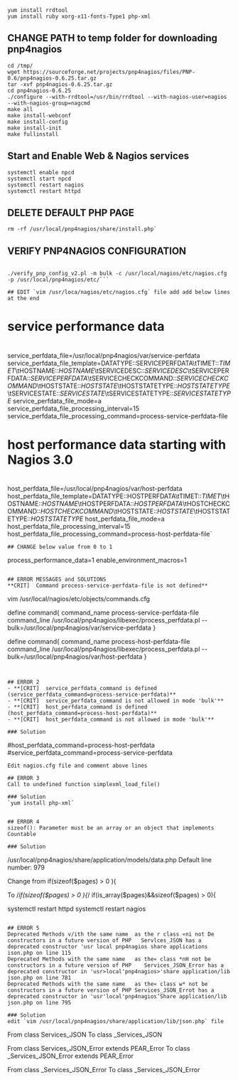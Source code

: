 ```
yum install rrdtool
yum install ruby xorg-x11-fonts-Type1 php-xml
```
## CHANGE PATH to temp folder for downloading pnp4nagios

```
cd /tmp/
wget https://sourceforge.net/projects/pnp4nagios/files/PNP-0.6/pnp4nagios-0.6.25.tar.gz
tar -xvf pnp4nagios-0.6.25.tar.gz
cd pnp4nagios-0.6.25
./configure --with-rrdtool=/usr/bin/rrdtool --with-nagios-user=nagios --with-nagios-group=nagcmd
make all
make install-webconf
make install-config
make install-init
make fullinstall
```

## Start and Enable Web & Nagios services
```
systemctl enable npcd
systemctl start npcd
systemctl restart nagios
systemctl restart httpd
```

## DELETE DEFAULT PHP PAGE
```
rm -rf /usr/local/pnp4nagios/share/install.php`
```
## VERIFY PNP4NAGIOS CONFIGURATION

```cd pnp4nagios-0.6.25/scripts

./verify_pnp_config_v2.pl -m bulk -c /usr/local/nagios/etc/nagios.cfg -p /usr/local/pnp4nagios/etc/```

## EDIT `vim /usr/loca/nagios/etc/nagios.cfg` file add add below lines at the end
```
# service performance data
#
service_perfdata_file=/usr/local/pnp4nagios/var/service-perfdata
service_perfdata_file_template=DATATYPE::SERVICEPERFDATA\tTIMET::$TIMET$\tHOSTNAME::$HOSTNAME$\tSERVICEDESC::$SERVICEDESC$\tSERVICEPERFDATA::$SERVICEPERFDATA$\tSERVICECHECKCOMMAND::$SERVICECHECKCOMMAND$\tHOSTSTATE::$HOSTSTATE$\tHOSTSTATETYPE::$HOSTSTATETYPE$\tSERVICESTATE::$SERVICESTATE$\tSERVICESTATETYPE::$SERVICESTATETYPE$
service_perfdata_file_mode=a
service_perfdata_file_processing_interval=15
service_perfdata_file_processing_command=process-service-perfdata-file

#
# host performance data starting with Nagios 3.0
#
host_perfdata_file=/usr/local/pnp4nagios/var/host-perfdata
host_perfdata_file_template=DATATYPE::HOSTPERFDATA\tTIMET::$TIMET$\tHOSTNAME::$HOSTNAME$\tHOSTPERFDATA::$HOSTPERFDATA$\tHOSTCHECKCOMMAND::$HOSTCHECKCOMMAND$\tHOSTSTATE::$HOSTSTATE$\tHOSTSTATETYPE::$HOSTSTATETYPE$
host_perfdata_file_mode=a
host_perfdata_file_processing_interval=15
host_perfdata_file_processing_command=process-host-perfdata-file`
```
## CHANGE below value from 0 to 1
```
process_performance_data=1
enable_environment_macros=1
```

## ERROR MESSAGES and SOLUTIONS
**CRIT]  Command process-service-perfdata-file is not defined**
```
vim /usr/local/nagios/etc/objects/commands.cfg

define command{
       command_name    process-service-perfdata-file
       command_line    /usr/local/pnp4nagios/libexec/process_perfdata.pl --bulk=/usr/local/pnp4nagios/var/service-perfdata
}

define command{
       command_name    process-host-perfdata-file
       command_line    /usr/local/pnp4nagios/libexec/process_perfdata.pl --bulk=/usr/local/pnp4nagios/var/host-perfdata
}
```


## ERROR 2
- **[CRIT]  service_perfdata_command is defined (service_perfdata_command=process-service-perfdata)**
- **[CRIT]  service_perfdata_command is not allowed in mode 'bulk'**
- **[CRIT]  host_perfdata_command is defined (host_perfdata_command=process-host-perfdata)**
- **[CRIT]  host_perfdata_command is not allowed in mode 'bulk'**

### Solution
```
#host_perfdata_command=process-host-perfdata
#service_perfdata_command=process-service-perfdata
```
Edit nagios.cfg file and comment above lines

## ERROR 3
Call to undefined function simplexml_load_file()

### Solution
`yum install php-xml`


## ERROR 4
sizeof(): Parameter must be an array or an object that implements Countable

### Solution
```
/usr/local/pnp4nagios/share/application/models/data.php
Default line number: 979

Change from
if(sizeof($pages) > 0 ){

To
/*if(sizeof($pages) > 0 ){*/
   if(is_array($pages)&&sizeof($pages) > 0){

systemctl restart httpd
systemctl restart nagios
```

## ERROR 5
Deprecated Methods v/ith the same name	as the r class «ni not De constructors in a future version of PHP	Servlces_JSON has a deprecated constructor 'usr local pnp4nagios share applications ison.php on line 115
Deprecated Methods with the same name	as the« class *nH not be constructors in a future version of PHP	Services_JSON_Error has a deprecated constructor in 'usr>local'pnp4nagios>'share application/lib json.php on line 781
Deprecated Methods with the same name	as the« class w* not be constructors in a future version of PHP	Services_JSON_Errot has a deprecated constructor in 'usr'local'pnp4nagios’Share application/lib json.php on line 795

### Solution
edit `vim /usr/local/pnp4nagios/share/application/lib/json.php` file

```
From
class Services_JSON
To
class _Services_JSON

From
class Services_JSON_Error extends PEAR_Error
To
class _Services_JSON_Error extends PEAR_Error

From
class _Services_JSON_Error
To
class _Services_JSON_Error
```
